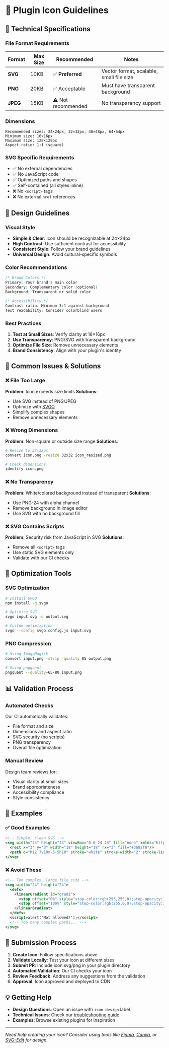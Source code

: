 # 🎨 Plugin Icon Guidelines

## 📏 Technical Specifications

### File Format Requirements

| Format   | Max Size | Recommended        | Notes                                    |
| -------- | -------- | ------------------ | ---------------------------------------- |
| **SVG**  | 10KB     | ✅ **Preferred**   | Vector format, scalable, small file size |
| **PNG**  | 20KB     | ✅ Acceptable      | Must have transparent background         |
| **JPEG** | 15KB     | ⚠️ Not recommended | No transparency support                  |

### Dimensions

```
Recommended sizes: 24×24px, 32×32px, 48×48px, 64×64px
Minimum size: 16×16px
Maximum size: 128×128px
Aspect ratio: 1:1 (square)
```

### SVG Specific Requirements

- ✅ No external dependencies
- ✅ No JavaScript code
- ✅ Optimized paths and shapes
- ✅ Self-contained (all styles inline)
- ❌ No `<script>` tags
- ❌ No external `href` references

## 🎯 Design Guidelines

### Visual Style

- **Simple & Clear**: Icon should be recognizable at 24×24px
- **High Contrast**: Use sufficient contrast for accessibility
- **Consistent Style**: Follow your brand guidelines
- **Universal Design**: Avoid cultural-specific symbols

### Color Recommendations

```css
/* Brand Colors */
Primary: Your brand's main color
Secondary: Complementary color (optional)
Background: Transparent or solid color

/* Accessibility */
Contrast ratio: Minimum 3:1 against background
Text readability: Consider colorblind users
```

### Best Practices

1. **Test at Small Sizes**: Verify clarity at 16×16px
2. **Use Transparency**: PNG/SVG with transparent background
3. **Optimize File Size**: Remove unnecessary elements
4. **Brand Consistency**: Align with your plugin's identity

## 🚫 Common Issues & Solutions

### ❌ File Too Large

**Problem**: Icon exceeds size limits
**Solutions**:

- Use SVG instead of PNG/JPEG
- Optimize with [SVGO](https://github.com/svg/svgo)
- Simplify complex shapes
- Remove unnecessary elements

### ❌ Wrong Dimensions

**Problem**: Non-square or outside size range
**Solutions**:

```bash
# Resize to 32×32px
convert icon.png -resize 32x32 icon_resized.png

# Check dimensions
identify icon.png
```

### ❌ No Transparency

**Problem**: White/colored background instead of transparent
**Solutions**:

- Use PNG-24 with alpha channel
- Remove background in image editor
- Use SVG with no background fill

### ❌ SVG Contains Scripts

**Problem**: Security risk from JavaScript in SVG
**Solutions**:

- Remove all `<script>` tags
- Use static SVG elements only
- Validate with our CI checks

## 🔧 Optimization Tools

### SVG Optimization

```bash
# Install SVGO
npm install -g svgo

# Optimize SVG
svgo input.svg -o output.svg

# Custom optimization
svgo --config svgo.config.js input.svg
```

### PNG Compression

```bash
# Using ImageMagick
convert input.png -strip -quality 85 output.png

# Using pngquant
pngquant --quality=65-80 input.png
```

## 📊 Validation Process

### Automated Checks

Our CI automatically validates:

- File format and size
- Dimensions and aspect ratio
- SVG security (no scripts)
- PNG transparency
- Overall file optimization

### Manual Review

Design team reviews for:

- Visual clarity at small sizes
- Brand appropriateness
- Accessibility compliance
- Style consistency

## 🎯 Examples

### ✅ Good Examples

```svg
<!-- Simple, clean SVG -->
<svg width="24" height="24" viewBox="0 0 24 24" fill="none" xmlns="http://www.w3.org/2000/svg">
  <rect x="3" y="3" width="18" height="18" rx="3" fill="#3b82f6"/>
  <path d="M12 7v10m-5-5h10" stroke="white" stroke-width="2" stroke-linecap="round"/>
</svg>
```

### ❌ Avoid These

```svg
<!-- Too complex, large file size -->
<svg width="24" height="24">
  <defs>
    <linearGradient id="grad1">
      <stop offset="0%" style="stop-color:rgb(255,255,0);stop-opacity:1" />
      <stop offset="100%" style="stop-color:rgb(255,0,0);stop-opacity:1" />
    </linearGradient>
  </defs>
  <script>alert('Not allowed!');</script>
  <!-- Too many complex paths... -->
</svg>
```

## 🔄 Submission Process

1. **Create Icon**: Follow specifications above
2. **Validate Locally**: Test your icon at different sizes
3. **Submit PR**: Include icon.svg/png in your plugin directory
4. **Automated Validation**: Our CI checks your icon
5. **Review Feedback**: Address any suggestions from the validation
6. **Approval**: Icon approved and deployed to CDN

## 💡 Getting Help

- **Design Questions**: Open an issue with `icon-design` label
- **Technical Issues**: Check our [troubleshooting guide](./TROUBLESHOOTING.md)
- **Examples**: Browse existing plugins for inspiration

---

_Need help creating your icon? Consider using tools like [Figma](https://figma.com), [Canva](https://canva.com), or [SVG-Edit](https://svg-edit.github.io/svgedit/) for design._
